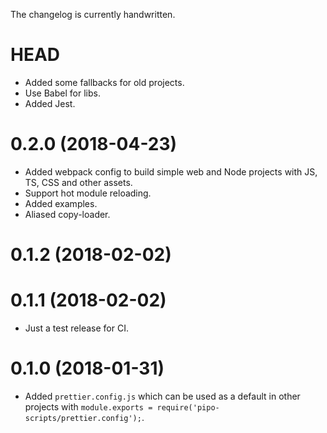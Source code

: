 The changelog is currently handwritten.

# HEAD

- Added some fallbacks for old projects.
- Use Babel for libs.
- Added Jest.

# 0.2.0 (2018-04-23)

- Added webpack config to build simple web and Node projects with JS, TS, CSS and other assets.
- Support hot module reloading.
- Added examples.
- Aliased copy-loader.

# 0.1.2 (2018-02-02)
# 0.1.1 (2018-02-02)

- Just a test release for CI.

# 0.1.0 (2018-01-31)

- Added `prettier.config.js` which can be used as a default in other projects with `module.exports = require('pipo-scripts/prettier.config');`.